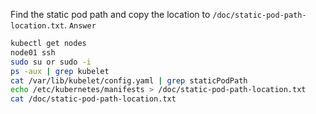 Find the static pod path and copy the location to `/doc/static-pod-path-location.txt`.
`Answer`
```bash
kubectl get nodes
node01 ssh
sudo su or sudo -i
ps -aux | grep kubelet
cat /var/lib/kubelet/config.yaml | grep staticPodPath
echo /etc/kubernetes/manifests > /doc/static-pod-path-location.txt
cat /doc/static-pod-path-location.txt
```
